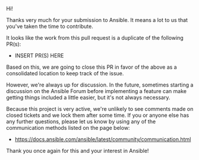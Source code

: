 Hi!

Thanks very much for your submission to Ansible.  It means a lot to us that you've taken the time to contribute.

It looks like the work from this pull request is a duplicate of the following PR(s):

* INSERT PR(S) HERE

Based on this, we are going to close this PR in favor of the above as a consolidated location to keep track of the issue.

However, we're always up for discussion.
In the future, sometimes starting a discussion on the Ansible Forum before implementing a feature
 can make getting things included a little easier, but it's not always necessary.

Because this project is very active, we're unlikely to see comments made on closed tickets and we lock them after some time.
If you or anyone else has any further questions, please let us know by using any of the communication methods listed on the page below:

* <https://docs.ansible.com/ansible/latest/community/communication.html>

Thank you once again for this and your interest in Ansible!
